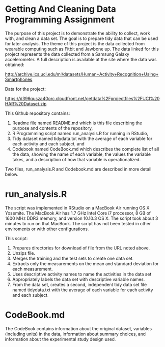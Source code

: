 # Getting And Cleaning Data Programming Assignment

The purpose of this project is to demonstrate the ability to collect, work with, and clean a data set. The goal is to 
prepare tidy data that can be used for later analysis. The theme of this project is the data collected from wearable 
computing such as Fitbit and Jawbone up. The data linked for this project represents the data collected from a 
Samsung Galaxy accelerometer. A full description is available at the site where the data was obtained: 

http://archive.ics.uci.edu/ml/datasets/Human+Activity+Recognition+Using+Smartphones 

Data for the project: 

https://d396qusza40orc.cloudfront.net/getdata%2Fprojectfiles%2FUCI%20HAR%20Dataset.zip 

This Github repository contains: 
1. Readme file named README.md which is this file describing the purpose and contents of the repository,
2. R Programming script named run_analysis.R for running in RStudio,
2. Tidy dataset named tidydata.txt with the average of each variable for each activity and each subject, and
3. Codebook named CodeBook.md which describes the complete list of all the data, showing the name of each variable, the values the variable takes, and a description of how that variable is operationalized.  

Two files, run_analysis.R and Codebook.md are described in more detail below.


# run_analysis.R

The script was implemented in RStudio on a MacBook Air running OS X Yosemite. The MacBook Air has 1.7 GHz Intel Core i7 processor, 8 GB of 1600 MHz DDR3 memory, and version 10.10.3 OS X. The script took about 3 minutes to run on that MacBook. The script has not been tested in other enviroments or with other configurations. 

This script: 
1. Prepares directories for download of file from the URL noted above.
2. Unzips file. 
3. Merges the training and the test sets to create one data set.
4. Extracts only the measurements on the mean and standard deviation for each measurement. 
5. Uses descriptive activity names to name the activities in the data set
6. Appropriately labels the data set with descriptive variable names. 
7. From the data set, creates a second, independent tidy data set file named tidydata.txt with the average of each variable for each activity and each subject.


# CodeBook.md

The CodeBook contains information about the original dataset, variables (including units) in the data, information about summary choices, and information about the experimental study design used. 


